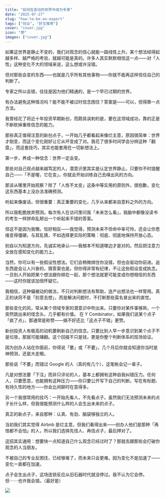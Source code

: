 ```yaml
---
title: "如何在变动的世界中成为专家"
date: "2025-07-27"
slug: "how-to-be-an-expert"
tags: ["创业", "好文推荐"]
cover: "cover.jpg"
icon: "😎"
images: ["cover.jpg"]
---
```

如果这世界是静止不变的，我们对观念的信心就能一路线性上升。某个想法经得起越多样、越严格的考验，就越可能是真的。许多人其实默默相信这一点——对「人性」这种变化不大的领域来说，这么想或许没错。



但对那些会变的东西——也就是几乎所有其他事物——你就不能再这样信任自己的判断了。



专家之所以会错，往往是因为他们精通的，是一个早已过期的世界。



有办法避免这种情况吗？能不能不被过时信念困住？答案是——可以，但得靠一点方法。



我曾经花了将近十年投资早期新创，而颇具讽刺的是，要在这领域成功，靠的正是不断砍掉重练信念的能力。



那些真正值得注意的新创点子，一开始几乎都看起来像烂主意，原因很简单：世界才刚变，而这个变化刚好让它从坏变成了对。我花了很多时间学会分辨这种「翻盘」，而这套技巧，其实也能套用在一切新想法上。



第一步，养成一种信念：世界一定会变。



那些对自己观点越来越笃定的人，潜意识里其实是认定世界静止。只要你不时提醒自己——「不是喔，它在变」，你就会开始训练自己去嗅出风的方向。



那该从哪里开始观察？除了「人性不太变」这条中等实用的原则外，很抱歉，变化这东西基本上没办法准确预测。



听起来像废话，但很重要：真正重要的变化，几乎从来都来自意料之外的方向。



所以我乾脆放弃预测。每次有人在访问里问我「未来怎么看」，我脑中都像没读书的考生一样拼命乱掰出一个听起来不错的答案。



但这不是因为我懒。恰好相反——我觉得，预测未来不但命中率可怜，还会让你思维变得僵硬。与其乱猜，不如选择更实际的策略：彻底、彻底地保持开放心态。



别自以为知道方向，先诚实地承认——我根本不知道哪边才是对的。然后把注意力全放在感知变化的能力上。



当然，你可以有一些假设性想法。它们会稍微绑住你没错，但也会驱动你前进。追东西是会让人兴奋的，猜答案也是。但你得非常有纪律，不让这些假设变成执念。
一旦别人开始把某个想法跟你绑在一起，那个想法就更可能变成你想相信的东西——这时你就该加倍怀疑它。



我相信，这种偏被动的做法，不只对判断想法有帮助，连产出想法也一样管用。真正的诀窍不是「刻意去想」，而是解决问题时，不打断那些莫名冒出来的直觉。



那些变化的风，常从某个领域专家的潜意识中吹出来。只要你对某件事够熟，一个突然跳出来的怪念头，几乎都有价值。
在 Y Combinator，如果我们说某个点子「疯了点」，那通常是称赞——搞不好还比「这点子不错」更赞。



新创投资人有极高的动机要刷新自己的信念。只要比别人早一步意识到某个点子不是垃圾，那就可能赚翻。这个回报不只是钱，更是你整个判断体系的现场验证。



因为创办人站在你面前，你得说「要」或「不要」，几个月后你就会知道你当时是神预测，还是大走眼。



那些说「不要」而错过 Google 的人（真的有几个），这笔帐会记一辈子。



凡是对想法要「下注」而非只评论的人，基本上都拥有这种自我纠错压力。任何人，只要愿意，也能拥有这种压力——你只要公开写下自己的判断。写在有标题、有持久性的地方——你会比闲聊时在意得多。



另一个我很常用的技巧：一开始先看人，不先看点子。虽然我们无法预测未来的点子长什么样，但我很能预测什么样的人会生出未来的点子。



真正的新点子，来自那种：认真、有劲、脑袋够独立的人。



当初我们其实觉得 Airbnb 是烂主意，但我们看得出来——创办人他们是那种「再怪都不会怕」的人，所以我们选择先信人、再信点子，最后押对了。



这招其实通用：想要快一点知道自己什么观念已经过时了？那就去跟那些会打破你观念的人当朋友。



不被自己的专业反困住，已经够难了，而未来只会更难。因为变化不是加速了——变化一直都在加速。



点子会生出点子，这场连锁反应从旧石器时代就没停过。我不认为它会停。
但⋯⋯也许我会错。（最好是）




![](https://prod-files-secure.s3.us-west-2.amazonaws.com/112d0858-5090-4d34-a606-b75eb8d65fd2/46476355-9cf3-4e99-9b7a-3531bc426380/1000202064.png?X-Amz-Algorithm=AWS4-HMAC-SHA256&X-Amz-Content-Sha256=UNSIGNED-PAYLOAD&X-Amz-Credential=ASIAZI2LB4665LIBAWTW%2F20250901%2Fus-west-2%2Fs3%2Faws4_request&X-Amz-Date=20250901T181741Z&X-Amz-Expires=3600&X-Amz-Security-Token=IQoJb3JpZ2luX2VjELL%2F%2F%2F%2F%2F%2F%2F%2F%2F%2FwEaCXVzLXdlc3QtMiJHMEUCIQD3lBEv4nEVt3HHOS5WNjwPOE6S3YbbDN5%2BHlc%2BxQ4%2BSQIgIe720HCaT52ZCXl6L35gTX8TFD2YFKa2NBK89neD8Cwq%2FwMIGxAAGgw2Mzc0MjMxODM4MDUiDK6bkIj7NqxLhAkZFircAxRSqRE3cWIvOs8IkLKoNvj%2BMXBZ184LDKIdq1HGNtDogdBj3c6cL%2FxUezryB%2BC3rvQZeQWPbY43xwe9UEVS%2Bnud3bQvhlLjtX0DML2ZwxX10HDYbZFWIF%2BbC7qfOf72mXXSDphDM2OEPe%2FkTvlADM6vJSZ0h7fG3Tg8LrNxQoNZJdYIjXMmTYyogZDB6pC3X5xxAHPa97SQFwYpQu3fx9uQoY1d4sAbRPj6HXZkokePoCtqHbwTft8jVWT%2BUwiarj3pXjir%2BC8v%2BgiurCrqjcd4CHmpU8JvVQqpHTtogA%2Fhx2z3Qmo%2FbuGP57AZ2Y4hqyt8drC9vfQRrI4Q%2FwNDh0bMseN%2FSCV8n4zkllTiYRHpG%2BeBQcVMA%2BXDH6Jo7Jb7JUaHZ%2BWmNZl256tjS9HLZQEIGfFCtMvv8tVOT%2FkDYjKgKeKa5HB6zzStTQnhvDiWif40fm2PcBuFHh6G9WUOrqAOrzF%2BPZlTnqqYML%2BwJbdGEGBkRQjEBo14TlipQmY0h6gbTWgyR2DbkS%2FVQ7b4JUobyKlMmGTZG373geJ37F%2BdJGEQsfZjhEm1p622PXOHtXMwEmdDLYT0t5AqMGyG05OLDoEwqtiWczm4HMsrSQoYIhT6XMh%2FQnkdv%2B5mMLG918UGOqUBGZtsZev0msyWiXewAalzTbwZzsDP2%2FkoLTDeGiSSxL9ojJ9jflVSsfwBr46jmwIw9lJHBDRsNaLN9y8pIumPkvyWps9rJMpqlBoIuXZCuNLFrLFfWY7Hv3axRIkZFm7T7ZZOffBDx%2FWXbxfOuasklmTWVAYRbbOdtObdlKVBZDJ%2FjEhtzv78W5aaclH1C96BdGZbKU4%2FpRDQqLVBId4MiG9j7iyW&X-Amz-Signature=052594efbced42df2199649bfb64ed7869b8c4e513c629657b02c236da8dae01&X-Amz-SignedHeaders=host&x-amz-checksum-mode=ENABLED&x-id=GetObject)

